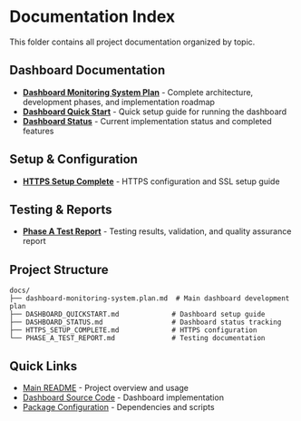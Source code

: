 # Documentation Index

This folder contains all project documentation organized by topic.

## Dashboard Documentation

- **[Dashboard Monitoring System Plan](dashboard-monitoring-system.plan.md)** - Complete architecture, development phases, and implementation roadmap
- **[Dashboard Quick Start](DASHBOARD_QUICKSTART.md)** - Quick setup guide for running the dashboard
- **[Dashboard Status](DASHBOARD_STATUS.md)** - Current implementation status and completed features

## Setup & Configuration

- **[HTTPS Setup Complete](HTTPS_SETUP_COMPLETE.md)** - HTTPS configuration and SSL setup guide

## Testing & Reports

- **[Phase A Test Report](PHASE_A_TEST_REPORT.md)** - Testing results, validation, and quality assurance report

## Project Structure

```
docs/
├── dashboard-monitoring-system.plan.md  # Main dashboard development plan
├── DASHBOARD_QUICKSTART.md             # Dashboard setup guide
├── DASHBOARD_STATUS.md                 # Dashboard status tracking
├── HTTPS_SETUP_COMPLETE.md             # HTTPS configuration
└── PHASE_A_TEST_REPORT.md              # Testing documentation
```

## Quick Links

- [Main README](../README.md) - Project overview and usage
- [Dashboard Source Code](../src/dashboard/) - Dashboard implementation
- [Package Configuration](../package.json) - Dependencies and scripts
